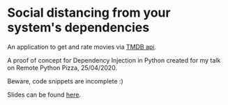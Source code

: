 # Social distancing from your system's dependencies

An application to get and rate movies via [TMDB api](https://www.themoviedb.org/documentation/api?language=en-US).

A proof of concept for Dependency Injection in Python created for my talk on Remote Python Pizza, 25/04/2020.

Beware, code snippets are incomplete :)

Slides can be found [here](https://bit.ly/remotepythonpizza).



